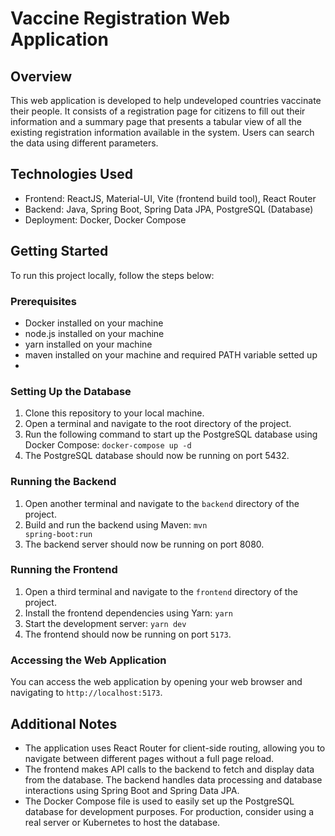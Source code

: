 # Vaccine Registration Web Application

## Overview
This web application is developed to help undeveloped countries vaccinate their people. It consists of a registration page for citizens to fill out their information and a summary page that presents a tabular view of all the existing registration information available in the system. Users can search the data using different parameters.

## Technologies Used
- Frontend: ReactJS, Material-UI, Vite (frontend build tool), React Router
- Backend: Java, Spring Boot, Spring Data JPA, PostgreSQL (Database)
- Deployment: Docker, Docker Compose

## Getting Started
To run this project locally, follow the steps below:

### Prerequisites
- Docker installed on your machine
- node.js installed on your machine
- yarn installed on your machine
- maven installed on your machine and required PATH variable setted up
- 

### Setting Up the Database
1. Clone this repository to your local machine.
2. Open a terminal and navigate to the root directory of the project.
3. Run the following command to start up the PostgreSQL database using Docker Compose: <code>docker-compose up -d</code>
4. The PostgreSQL database should now be running on port 5432.

### Running the Backend
1. Open another terminal and navigate to the `backend` directory of the project.
2. Build and run the backend using Maven: <code>mvn spring-boot:run</code>
3. The backend server should now be running on port 8080.

### Running the Frontend
1. Open a third terminal and navigate to the `frontend` directory of the project.
2. Install the frontend dependencies using Yarn: <code>yarn</code>
3. Start the development server: `yarn dev`
4. The frontend should now be running on port `5173`.

### Accessing the Web Application
You can access the web application by opening your web browser and navigating to `http://localhost:5173`.

## Additional Notes
- The application uses React Router for client-side routing, allowing you to navigate between different pages without a full page reload.
- The frontend makes API calls to the backend to fetch and display data from the database. The backend handles data processing and database interactions using Spring Boot and Spring Data JPA.
- The Docker Compose file is used to easily set up the PostgreSQL database for development purposes. For production, consider using a real server or Kubernetes to host the database.

